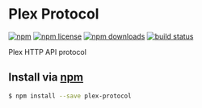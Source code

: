 # Plex Protocol
[![npm](https://img.shields.io/npm/v/plex-protocol.svg?style=flat-square)](https://npmjs.com/plex-protocol)
[![npm license](https://img.shields.io/npm/l/plex-protocol.svg?style=flat-square)](https://npmjs.com/plex-protocol)
[![npm downloads](https://img.shields.io/npm/dm/plex-protocol.svg?style=flat-square)](https://npmjs.com/plex-protocol)
[![build status](https://img.shields.io/travis/jhermsmeier/node-plex-protocol.svg?style=flat-square)](https://travis-ci.org/jhermsmeier/node-plex-protocol)

Plex HTTP API protocol

## Install via [npm](https://npmjs.com)

```sh
$ npm install --save plex-protocol
```
